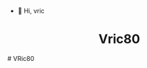 - 👋 Hi, vric

<!---
Vric80/Vric80 is a ✨ special ✨ repository because its `README.md` (this file) appears on your GitHub profile.
You can click the Preview link to take a look at your changes.
--->
<h1 align="center">Vric80</h1>
# VRic80